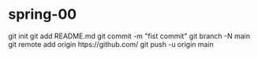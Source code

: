 # spring-00
git init
git add README.md
git commit -m "fist commit"
git branch -N main
git remote add origin htps://github.com/
git push -u origin main
